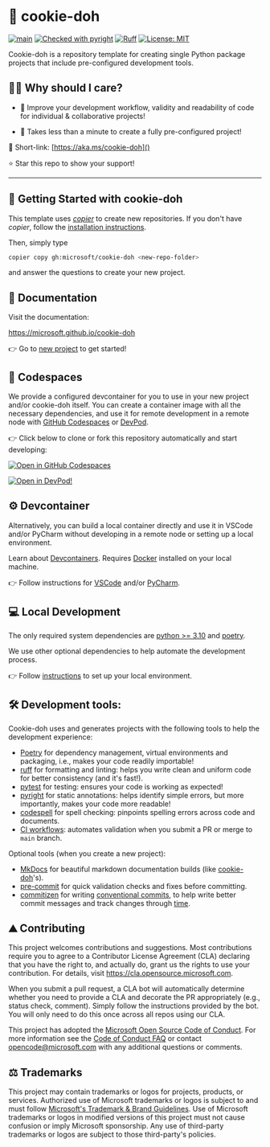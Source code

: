 # :cookie: cookie-doh

[![main](https://github.com/microsoft/cookie-doh/actions/workflows/main.yml/badge.svg)](https://github.com/microsoft/cookie-doh/actions/workflows/main.yml)
[![Checked with pyright](https://microsoft.github.io/pyright/img/pyright_badge.svg)](https://microsoft.github.io/pyright/)
[![Ruff](https://img.shields.io/endpoint?url=https://raw.githubusercontent.com/astral-sh/ruff/main/assets/badge/v2.json)](https://github.com/astral-sh/ruff)
[![License: MIT](https://img.shields.io/badge/License-MIT-yellow.svg)](https://opensource.org/licenses/MIT)

Cookie-doh is a repository template for creating single Python package projects that include pre-configured development tools.


## :woman_shrugging: Why should I care?

* :seedling: Improve your development workflow, validity and readability of code for individual & collaborative projects!

* :tropical_drink: Takes less than a minute to create a fully pre-configured project!

:link: Short-link: [https://aka.ms/cookie-doh]()

:star: Star this repo to show your support!

-----------------------------------------------------------------


## :rocket: Getting Started with cookie-doh

This template uses [_copier_](https://github.com/copier-org/copier) to create new repositories.
If you don't have _copier_, follow the [installation instructions](https://copier.readthedocs.io/en/stable/#installation).

Then, simply type

```bash
copier copy gh:microsoft/cookie-doh <new-repo-folder>
```
and answer the questions to create your new project.



## :notebook_with_decorative_cover: Documentation

Visit the documentation:

https://microsoft.github.io/cookie-doh

:point_right: Go to [new project](https://microsoft.github.io/cookie-doh/getting_started) to get started!


## :space_invader: Codespaces

We provide a configured devcontainer for you to use in your new project and/or cookie-doh itself.
You can create a container image with all the necessary dependencies,
and use it for remote development in a remote node with [GitHub Codespaces](https://docs.github.com/en/codespaces)
or [DevPod](https://devpod.sh/).

:point_right: Click below to clone or fork this repository automatically and start developing:

[![Open in GitHub Codespaces](https://github.com/codespaces/badge.svg)](https://codespaces.new/{{organization}}/{{project_name}})

[![Open in DevPod!](https://devpod.sh/assets/open-in-devpod.svg)](https://devpod.sh/open#https://github.com/{{organization}}/{{project_name}})


## :gear: Devcontainer

Alternatively, you can build a local container directly and use it in VSCode and/or
PyCharm without developing in a remote node or setting up a local environment.

Learn about [Devcontainers](https://containers.dev/).
Requires [Docker](https://www.docker.com/get-started/) installed on your local machine.

:point_right: Follow instructions for [VSCode](https://code.visualstudio.com/docs/devcontainers/tutorial)
and/or [PyCharm](https://www.jetbrains.com/help/pycharm/connect-to-devcontainer.html).


## :computer: Local Development

The only required system dependencies are [python >= 3.10](https://www.python.org/) and
[poetry](https://python-poetry.org/).

We use other optional dependencies to help automate the development process.

:point_right: Follow [instructions](https://microsoft.github.io/cookie-doh/dev_setup)
to set up your local environment.


## :hammer_and_wrench: Development tools:

Cookie-doh uses and generates projects with the following tools to help the development experience:

* [Poetry](https://python-poetry.org/) for dependency management, virtual environments and
packaging, i.e., makes your code readily importable!
* [ruff](https://github.com/astral-sh/ruff) for formatting and linting: helps you write clean and uniform code for better consistency (and it's fast!).
* [pytest](https://docs.pytest.org/en/stable/) for testing: ensures your code is working as expected!
* [pyright](https://github.com/microsoft/pyright) for static annotations: helps identify simple errors, but more importantly,
makes your code more readable!
* [codespell](https://github.com/codespell-project/codespell) for spell checking: pinpoints spelling errors across code and documents.
* [CI workflows](https://en.wikipedia.org/wiki/Continuous_integration): automates validation when you submit a PR or merge to `main` branch.

Optional tools (when you create a new project):

* [MkDocs](https://squidfunk.github.io/mkdocs-material/) for beautiful markdown documentation builds (like [cookie-doh](https:microsoft.github.io/cookie-doh)'s).
* [pre-commit](https://pre-commit.com/) for quick validation checks and fixes before committing.
* [commitizen](https://commitizen-tools.github.io/commitizen/)
for writing [conventional commits](https://www.conventionalcommits.org/), to help write better commit messages
and track changes through [time](https://github.com/microsoft/cookie-doh/blob/main/CHANGELOG.md).


## :mountain: Contributing

This project welcomes contributions and suggestions. Most contributions require you to agree to a
Contributor License Agreement (CLA) declaring that you have the right to, and actually do, grant us
the rights to use your contribution. For details, visit https://cla.opensource.microsoft.com.

When you submit a pull request, a CLA bot will automatically determine whether you need to provide
a CLA and decorate the PR appropriately (e.g., status check, comment). Simply follow the instructions
provided by the bot. You will only need to do this once across all repos using our CLA.

This project has adopted the [Microsoft Open Source Code of Conduct](https://opensource.microsoft.com/codeofconduct/).
For more information see the [Code of Conduct FAQ](https://opensource.microsoft.com/codeofconduct/faq/) or
contact [opencode@microsoft.com](mailto:opencode@microsoft.com) with any additional questions or comments.


## :balance_scale: Trademarks

This project may contain trademarks or logos for projects, products, or services. Authorized use of Microsoft
trademarks or logos is subject to and must follow
[Microsoft's Trademark & Brand Guidelines](https://www.microsoft.com/en-us/legal/intellectualproperty/trademarks/usage/general).
Use of Microsoft trademarks or logos in modified versions of this project must not cause confusion or imply Microsoft sponsorship.
Any use of third-party trademarks or logos are subject to those third-party's policies.
